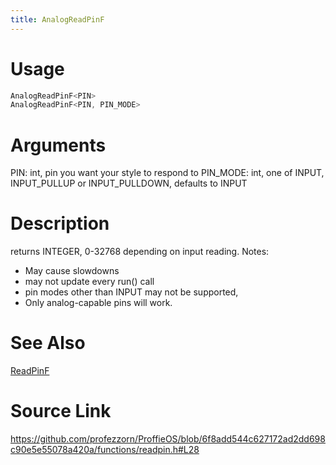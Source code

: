 ```yaml
---
title: AnalogReadPinF
---
```


# Usage
```cpp
AnalogReadPinF<PIN>
AnalogReadPinF<PIN, PIN_MODE>
```

# Arguments
PIN: int, pin you want your style to respond to
PIN_MODE: int, one of INPUT, INPUT_PULLUP or INPUT_PULLDOWN, defaults to INPUT

# Description
returns INTEGER, 0-32768 depending on input reading.
Notes:
* May cause slowdowns
* may not update every run() call
* pin modes other than INPUT may not be supported,
* Only analog-capable pins will work.

# See Also
[ReadPinF](/config/functions/ReadPinF.html)

# Source Link
https://github.com/profezzorn/ProffieOS/blob/6f8add544c627172ad2dd698c90e5e55078a420a/functions/readpin.h#L28
